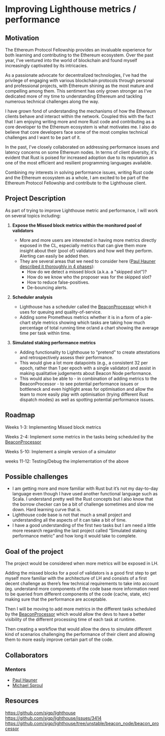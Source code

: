 # Improving Lighthouse metrics / performance

## Motivation

The Ethereum Protocol Fellowship provides an invaluable experience for both learning and contributing to the Ethereum ecosystem. 
Over the past year, I've ventured into the world of blockchain and found myself increasingly captivated by its intricacies.

As a passionate advocate for decentralized technologies, I've had the privilege of engaging with various blockchain protocols through personal
and professional projects, with Ethereum shining as the most mature and compelling among them. 
This sentiment has only grown stronger as I've dedicated more of my time to understanding Ethereum and tackling numerous technical challenges along the way.

I have grown fond of understanding the mechanisms of how the Ethereum clients behave and interact within the network. 
Coupled this with the fact that I am enjoying writing more and more Rust code and contributing as a core developer to the Ethereum ecosystem 
is what motivates me. I also do believe that core developers face some of the most complex technical challenges and I want to be part of it.

In the past, I've closely collaborated on addressing performance issues and latency concerns on some Ethereum nodes. 
In terms of client diversity, it's evident that Rust is poised for increased adoption due to its reputation as one of the most efficient and resilient programming languages available.

Combining my interests in solving performance issues, writing Rust code and the Ethereum ecosystem as a whole, I am excited to be part of the Ethereum Protocol Fellowship and contribute to the Lighthouse client.

## Project Description

As part of trying to improve Lighthouse metric and performance, I will work on several topics including:

1. **Expose the Missed block metrics within the monitored pool of validators**
    - More and more users are interested in having more metrics directly exposed in the CL, especially metrics that can give them more insight about their (pool of) validators and how well they perform. Alerting can easily be added then.
    - They are several areas that we need to consider here ([Paul Hauner described it thoroughly in 4 phases](https://github.com/sigp/lighthouse/issues/3414)):
        - How do we detect a missed block (a.k.a. a "skipped slot")?
        - How do we know who the proposer was for the skipped slot?
        - How to reduce false-positives.
        - De-bouncing alerts.
      
2. **Scheduler analysis**
    - Lighthouse has a scheduler called the [BeaconProcessor](https://github.com/sigp/lighthouse/tree/unstable/beacon_node/beacon_processor) which it uses for queuing and quality-of-service.
    - Adding some Prometheus metrics whether it is in a form of a pie-chart style metrics showing which tasks are taking how much percentage of total running time or/and a chart showing the average time per task within time. 

3. **Simulated staking performance metrics**
    - Adding functionality to Lighthouse to "pretend" to create attestations and retrospectively assess their performance.
    - This would give a lot more datapoints (e.g., a consistent 32 per epoch, rather than 1 per epoch with a single validator) and assist in making qualitative judgements about Beacon Node performance.
    - This would also be able to - in combination of adding metrics to the BeaconProcessor - to see potential performance issues or bottleneck and even highlight areas for optimisation and allow the team to more easily play with optimisation (trying different Rust dispatch modes) as well as spotting potential performance issues.

## Roadmap

Weeks 1-3: Implementing Missed block metrics

Weeks 2-4: Implement some metrics in the tasks being scheduled by the [BeaconProcessor](https://github.com/sigp/lighthouse/tree/unstable/beacon_node/beacon_processor)

Weeks 5-10: Implement a simple version of a simulator

weeks 11-12: Testing/Debug the implementation of the above

## Possible challenges

- I am getting more and more familiar with Rust but it’s not my day-to-day language even though I have used another functional language such as Scala. I understand pretty well the Rust concepts but I also know that the borrow checker can be a bit of challenge sometimes and slow me down. Hard learning curve that is.
- Lighthouse code base is not that much a small project and understanding all the aspects of it can take a bit of time.
- I have a good understanding of the first two tasks but I am need a little more research regarding the last project called “Simulated staking performance metric” and how long it would take to complete.

## Goal of the project

The project would be considered when more metrics will be exposed in LH.

Adding the missed blocks for a pool of validators is a good first step to get myself more familiar with the architecture of LH and consists of a first decent challenge as there’s few technical requirements to take into account (eg. understand more components of the code base more information need to be queried from different components of the code (cache, state, etc) making sure that the performance are acceptable.

Then I will be moving to add more metrics in the different tasks scheduled by the [BeaconProcessor](https://github.com/sigp/lighthouse/tree/unstable/beacon_node/beacon_processor) which would allow the devs to have a better visibility of the different processing time of each task at runtime.

Then creating a workflow that would allow the devs to simulate different kind of scenarios challenging the performance of their client and allowing them to more easily improve certain part of the code.

## Collaborators

### Mentors
- [Paul Hauner](https://github.com/paulhauner)
- [Michael Sproul](https://github.com/michaelsproul)

## Resources
https://github.com/sigp/lighthouse  
https://github.com/sigp/lighthouse/issues/3414  
https://github.com/sigp/lighthouse/tree/unstable/beacon_node/beacon_processor  
